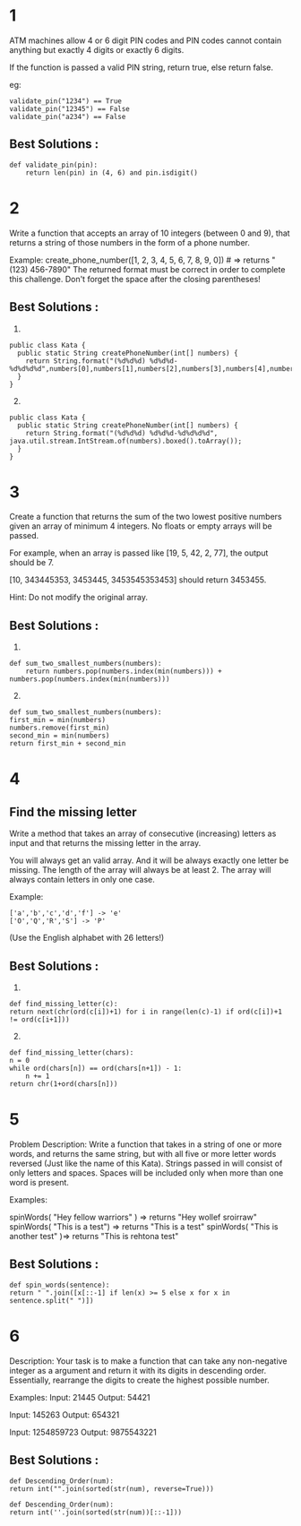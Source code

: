 # 1

ATM machines allow 4 or 6 digit PIN codes and PIN codes cannot contain anything but exactly 4 digits or exactly 6 digits.

If the function is passed a valid PIN string, return true, else return false.

eg:

	validate_pin("1234") == True
	validate_pin("12345") == False
	validate_pin("a234") == False

## Best Solutions :

	def validate_pin(pin):
	    return len(pin) in (4, 6) and pin.isdigit()


# 2

Write a function that accepts an array of 10 integers (between 0 and 9), that returns a string of those numbers in the form of a phone number.

Example:
	create_phone_number([1, 2, 3, 4, 5, 6, 7, 8, 9, 0]) # => returns "(123) 456-7890"
The returned format must be correct in order to complete this challenge. 
Don't forget the space after the closing parentheses!

## Best Solutions :
1)

	public class Kata {
	  public static String createPhoneNumber(int[] numbers) {
	    return String.format("(%d%d%d) %d%d%d-%d%d%d%d",numbers[0],numbers[1],numbers[2],numbers[3],numbers[4],numbers[5],numbers[6],numbers[7],numbers[8],numbers[9]);
	  }
	}

2)

	public class Kata {
	  public static String createPhoneNumber(int[] numbers) {
	    return String.format("(%d%d%d) %d%d%d-%d%d%d%d", java.util.stream.IntStream.of(numbers).boxed().toArray());
	  }
	}


# 3 

Create a function that returns the sum of the two lowest positive numbers given an array of minimum 4 integers. No floats or empty arrays will be passed.

For example, when an array is passed like [19, 5, 42, 2, 77], the output should be 7.

[10, 343445353, 3453445, 3453545353453] should return 3453455.

Hint: Do not modify the original array.

## Best Solutions :
1)

	def sum_two_smallest_numbers(numbers):
	    return numbers.pop(numbers.index(min(numbers))) + numbers.pop(numbers.index(min(numbers)))
2)

	def sum_two_smallest_numbers(numbers):
    first_min = min(numbers)
    numbers.remove(first_min)
    second_min = min(numbers)
    return first_min + second_min


# 4

## Find the missing letter

Write a method that takes an array of consecutive (increasing) letters as input and that returns the missing letter in the array.

You will always get an valid array. And it will be always exactly one letter be missing. The length of the array will always be at least 2.
The array will always contain letters in only one case.

Example:

	['a','b','c','d','f'] -> 'e'
	['O','Q','R','S'] -> 'P'
(Use the English alphabet with 26 letters!)

## Best Solutions :
1)

	def find_missing_letter(c):
    return next(chr(ord(c[i])+1) for i in range(len(c)-1) if ord(c[i])+1 != ord(c[i+1]))

2)

	def find_missing_letter(chars):
    n = 0
    while ord(chars[n]) == ord(chars[n+1]) - 1:
        n += 1
    return chr(1+ord(chars[n]))

# 5 

Problem Description: Write a function that takes in a string of one or more words, and returns the 
same string, but with all five or more letter words reversed (Just like the name of this Kata). 
Strings passed in will consist of only letters and spaces. Spaces will be included only when more 
than one word is present.

Examples:

spinWords( "Hey fellow warriors" ) => returns "Hey wollef sroirraw"
spinWords( "This is a test") => returns "This is a test"
spinWords( "This is another test" )=> returns "This is rehtona test"

## Best Solutions :

	def spin_words(sentence):
    return " ".join([x[::-1] if len(x) >= 5 else x for x in sentence.split(" ")])

# 6 

Description:
Your task is to make a function that can take any non-negative integer as a argument and return it with its digits in descending order. Essentially, rearrange the digits to create the highest possible number.

Examples:
Input: 21445 Output: 54421

Input: 145263 Output: 654321

Input: 1254859723 Output: 9875543221

## Best Solutions :

	def Descending_Order(num):
    return int("".join(sorted(str(num), reverse=True)))
    
    def Descending_Order(num):
    return int(''.join(sorted(str(num))[::-1]))

